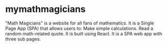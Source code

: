 # mymathmagicians
"Math Magicians" is a website for all fans of mathematics. It is a Single Page App (SPA) that allows users to: Make simple calculations. Read a random math-related quote. It is built using React. It is a SPA web app with three sub pages.
